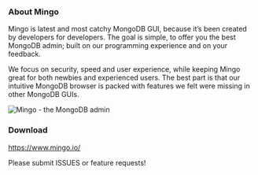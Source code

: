 ### About Mingo

Mingo is latest and most catchy MongoDB GUI, because it’s been created by developers for developers. The goal is simple, to offer you the best MongoDB admin; built on our programming experience and on your feedback. 

We focus on security, speed and user experience, while keeping Mingo great for both newbies and experienced users. The best part is that our intuitive MongoDB browser is packed with features we felt were missing in other MongoDB GUIs.

![Mingo - the MongoDB admin](https://mingo.io/_nuxt/img/6f4053e.png)

### Download
https://www.mingo.io/

Please submit ISSUES or feature requests!
